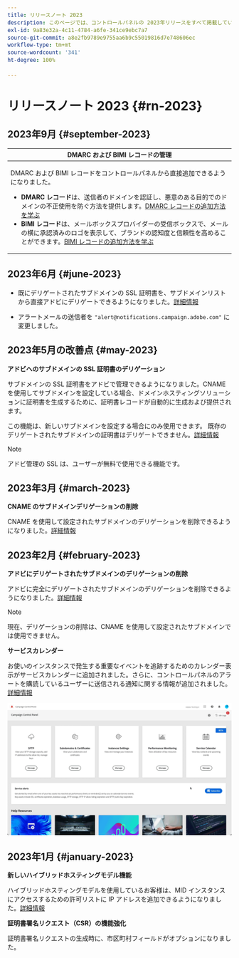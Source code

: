 ```yaml
---
title: リリースノート 2023
description: このページでは、コントロールパネルの 2023年リリースをすべて掲載しています。
exl-id: 9a83e32a-4c11-4784-a6fe-341ce9ebc7a7
source-git-commit: a8e2fb9789e9755aa6b9c55019816d7e748606ec
workflow-type: tm+mt
source-wordcount: '341'
ht-degree: 100%

---
```


# リリースノート 2023 {#rn-2023}

## 2023年9月 {#september-2023}

<table>
<thead>
<tr>
<th><strong>DMARC および BIMI レコードの管理</strong><br/></th>
</tr>
</thead>
<tbody>
<tr>
<td>
<p><p>DMARC および BIMI レコードをコントロールパネルから直接追加できるようになりました。

<ul><li><strong>DMARC レコード</strong>は、送信者のドメインを認証し、悪意のある目的でのドメインの不正使用を防ぐ方法を提供します。<a href="../subdomains-certificates/using/dmarc.md">DMARC レコードの追加方法を学ぶ</a></li>
<li><strong>BIMI レコード</strong>は、メールボックスプロバイダーの受信ボックスで、メールの横に承認済みのロゴを表示して、ブランドの認知度と信頼性を高めることができます。<a href="../subdomains-certificates/using/bimi.md">BIMI レコードの追加方法を学ぶ</a></li></ul>
</td>
</tr>
</tbody>
</table>

## 2023年6月 {#june-2023}

* 既にデリゲートされたサブドメインの SSL 証明書を、サブドメインリストから直接アドビにデリゲートできるようになりました。[詳細情報](../subdomains-certificates/using/delegate-ssl.md)

* アラートメールの送信者を `"alert@notifications.campaign.adobe.com"` に変更しました。

## 2023年5月の改善点 {#may-2023}

**アドビへのサブドメインの SSL 証明書のデリゲーション**

サブドメインの SSL 証明書をアドビで管理できるようになりました。CNAME を使用してサブドメインを設定している場合、ドメインホスティングソリューションに証明書を生成するために、証明書レコードが自動的に生成および提供されます。

この機能は、新しいサブドメインを設定する場合にのみ使用できます。 既存のデリゲートされたサブドメインの証明書はデリゲートできません。[詳細情報](../subdomains-certificates/using/setting-up-new-subdomain.md)

>[!NOTE]
>
>アドビ管理の SSL は、ユーザーが無料で使用できる機能です。

## 2023年3月 {#march-2023}

**CNAME のサブドメインデリゲーションの削除**

CNAME を使用して設定されたサブドメインのデリゲーションを削除できるようになりました。[詳細情報](../subdomains-certificates/using/remove-delegated-subdomains.md)

## 2023年2月 {#february-2023}

**アドビにデリゲートされたサブドメインのデリゲーションの削除**

アドビに完全にデリゲートされたサブドメインのデリゲーションを削除できるようになりました。[詳細情報](../subdomains-certificates/using/remove-delegated-subdomains.md)

>[!NOTE]
>
>現在、デリゲーションの削除は、CNAME を使用して設定されたサブドメインでは使用できません。

**サービスカレンダー**

お使いのインスタンスで発生する重要なイベントを追跡するためのカレンダー表示がサービスカレンダーに追加されました。さらに、コントロールパネルのアラートを購読しているユーザーに送信される通知に関する情報が追加されました。[詳細情報](../service-events/service-events.md)

![](assets/do-not-localize/gif-calendar.gif)

## 2023年1月 {#january-2023}

**新しいハイブリッドホスティングモデル機能**

ハイブリッドホスティングモデルを使用しているお客様は、MID インスタンスにアクセスするための許可リストに IP アドレスを追加できるようになりました。[詳細情報](../instances-settings/using/ip-allow-listing-instance-access.md)

**証明書署名リクエスト（CSR）の機能強化**

証明書署名リクエストの生成時に、市区町村フィールドがオプションになりました。
